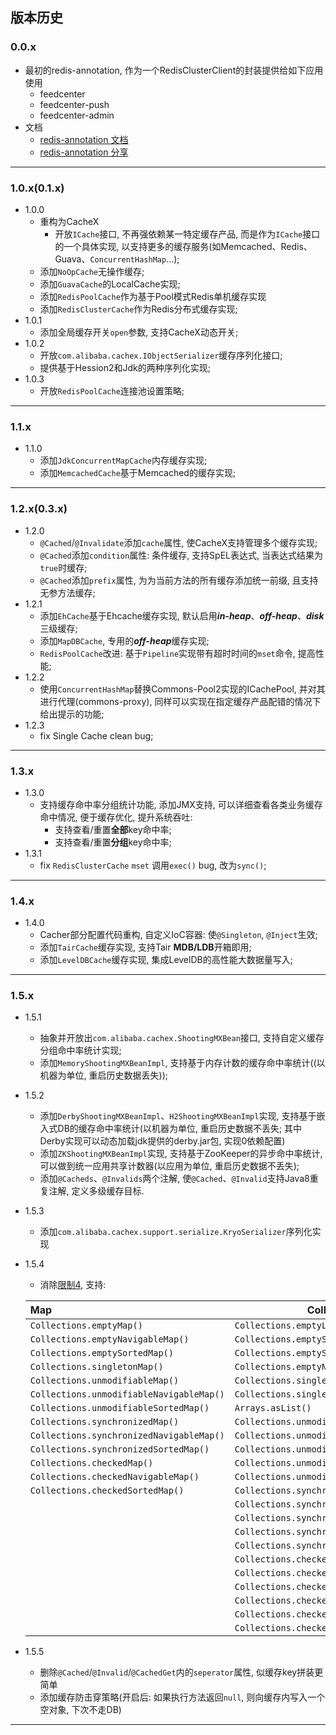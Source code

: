 ## 版本历史
### 0.0.x
- 最初的redis-annotation, 作为一个RedisClusterClient的封装提供给如下应用使用
    - feedcenter
    - feedcenter-push
    - feedcenter-admin
- 文档
    - [redis-annotation 文档](https://github.com/feiqing/CacheX/wiki/redisCli-annotation-%E6%96%87%E6%A1%A3)
    - [redis-annotation 分享](https://github.com/feiqing/CacheX/wiki/redisCli-annotation-%E5%88%86%E4%BA%AB)

---
### 1.0.x(0.1.x)
- 1.0.0
    - 重构为CacheX
        - 开放`ICache`接口, 不再强依赖某一特定缓存产品, 而是作为`ICache`接口的一个具体实现, 以支持更多的缓存服务(如Memcached、Redis、Guava、`ConcurrentHashMap`...);
    - 添加`NoOpCache`无操作缓存;
    - 添加`GuavaCache`的LocalCache实现;
    - 添加`RedisPoolCache`作为基于Pool模式Redis单机缓存实现
    - 添加`RedisClusterCache`作为Redis分布式缓存实现;
- 1.0.1
    - 添加全局缓存开关`open`参数, 支持CacheX动态开关;
- 1.0.2
    - 开放`com.alibaba.cachex.IObjectSerializer`缓存序列化接口;
    - 提供基于Hession2和Jdk的两种序列化实现;
- 1.0.3
    - 开放`RedisPoolCache`连接池设置策略;

---
### 1.1.x
- 1.1.0
    - 添加`JdkConcurrentMapCache`内存缓存实现;
    - 添加`MemcachedCache`基于Memcached的缓存实现;

---
### 1.2.x(0.3.x)
- 1.2.0
    - `@Cached`/`@Invalidate`添加`cache`属性, 使CacheX支持管理多个缓存实现;
    - `@Cached`添加`condition`属性: 条件缓存, 支持SpEL表达式, 当表达式结果为`true`时缓存;
    - `@Cached`添加`prefix`属性, 为为当前方法的所有缓存添加统一前缀, 且支持无参方法缓存;
- 1.2.1
    - 添加`EhCache`基于Ehcache缓存实现, 默认启用***in-heap***、***off-heap***、***disk***三级缓存;
    - 添加`MapDBCache`, 专用的***off-heap***缓存实现;
    - `RedisPoolCache`改进: 基于`Pipeline`实现带有超时时间的`mset`命令, 提高性能;
- 1.2.2
    - 使用`ConcurrentHashMap`替换Commons-Pool2实现的ICachePool, 并对其进行代理(commons-proxy), 同样可以实现在指定缓存产品配错的情况下给出提示的功能;
- 1.2.3
    - fix Single Cache clean bug;

---
### 1.3.x
- 1.3.0
    - 支持缓存命中率分组统计功能, 添加JMX支持, 可以详细查看各类业务缓存命中情况, 便于缓存优化, 提升系统吞吐:
        - 支持查看/重置**全部**key命中率;
        - 支持查看/重置**分组**key命中率;
- 1.3.1
    - fix `RedisClusterCache` `mset` 调用`exec()` bug, 改为`sync()`;

---
### 1.4.x
- 1.4.0
    - Cacher部分配置代码重构, 自定义IoC容器: 使`@Singleton`, `@Inject`生效;
    - 添加`TairCache`缓存实现, 支持Tair **MDB/LDB**开箱即用;
    - 添加`LevelDBCache`缓存实现, 集成LevelDB的高性能大数据量写入;

---
### 1.5.x
- 1.5.1
    - 抽象并开放出`com.alibaba.cachex.ShootingMXBean`接口, 支持自定义缓存分组命中率统计实现;
    - 添加`MemoryShootingMXBeanImpl`, 支持基于内存计数的缓存命中率统计((以机器为单位, 重启历史数据丢失));
- 1.5.2
    - 添加`DerbyShootingMXBeanImpl`、`H2ShootingMXBeanImpl`实现, 支持基于嵌入式DB的缓存命中率统计(以机器为单位, 重启历史数据不丢失; 其中Derby实现可以动态加载jdk提供的derby.jar包, 实现0依赖配置)
    - 添加`ZKShootingMXBeanImpl`实现, 支持基于ZooKeeper的异步命中率统计, 可以做到统一应用共享计数器(以应用为单位, 重启历史数据不丢失);
    - 添加`@Cacheds`、`@Invalids`两个注解, 使`@Cached`、`@Invalid`支持Java8重复注解, 定义多级缓存目标.
- 1.5.3
    - 添加`com.alibaba.cachex.support.serialize.KryoSerializer`序列化实现
- 1.5.4
    - 消除[限制4](limit.md#4-各类怪异的内部容器类调用), 支持:
    
    | Map | Collection | 
    :------- | ------- |
    | `Collections.emptyMap()` | `Collections.emptyList()` |
    | `Collections.emptyNavigableMap()` | `Collections.emptySet()` | 
    | `Collections.emptySortedMap()` | `Collections.emptySortedSet()` |
    | `Collections.singletonMap()`   | `Collections.emptyNavigableSet()` |
    | `Collections.unmodifiableMap()` | `Collections.singletonList()` |
    | `Collections.unmodifiableNavigableMap()` | `Collections.singleton()` |
    | `Collections.unmodifiableSortedMap()` | `Arrays.asList()` | 
    | `Collections.synchronizedMap()` | `Collections.unmodifiableCollection()` |
    | `Collections.synchronizedNavigableMap()` | `Collections.unmodifiableList()` |
    | `Collections.synchronizedSortedMap()` | `Collections.unmodifiableSet()` |
    | `Collections.checkedMap()` | `Collections.unmodifiableSortedSet()` |
    | `Collections.checkedNavigableMap()` | `Collections.unmodifiableNavigableSet()` |
    | `Collections.checkedSortedMap()` | `Collections.synchronizedCollection()` |
    | | `Collections.synchronizedList()` |
    | | `Collections.synchronizedSet()` |
    | | `Collections.synchronizedNavigableSet()` |
    | | `Collections.synchronizedSortedSet()` |
    | | `Collections.checkedCollection()` |
    | | `Collections.checkedList()` |
    | | `Collections.checkedSet()` |
    | | `Collections.checkedNavigableSet()` |
    | | `Collections.checkedSortedSet()` |
    | | `Collections.checkedQueue()` |
- 1.5.5
    - 删除`@Cached`/`@Invalid`/`@CachedGet`内的`seperator`属性, 似缓存key拼装更简单
    - 添加缓存防击穿策略(开启后: 如果执行方法返回`null`, 则向缓存内写入一个空对象, 下次不走DB)

---